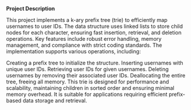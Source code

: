 **Project Description**

This project implements a k-ary prefix tree (trie) to efficiently map usernames to user IDs. The data structure uses linked lists to store child nodes for each character, ensuring fast insertion, retrieval, and deletion operations. Key features include robust error handling, memory management, and compliance with strict coding standards. The implementation supports various operations, including:

Creating a prefix tree to initialize the structure.
Inserting usernames with unique user IDs.
Retrieving user IDs for given usernames.
Deleting usernames by removing their associated user IDs.
Deallocating the entire tree, freeing all memory.
This trie is designed for performance and scalability, maintaining children in sorted order and ensuring minimal memory overhead. It is suitable for applications requiring efficient prefix-based data storage and retrieval.
